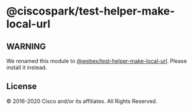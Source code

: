 # @ciscospark/test-helper-make-local-url

## WARNING

We renamed this module to [@webex/test-helper-make-local-url](https://www.npmjs.com/package/@webex/test-helper-make-local-url). Please install it instead.

## License

© 2016-2020 Cisco and/or its affiliates. All Rights Reserved.
